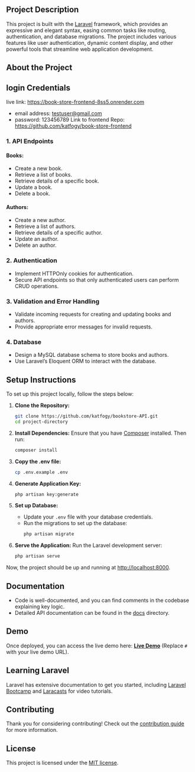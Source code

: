 <!-- <p align="center">
    <a href="https://laravel.com" target="_blank"><img src="https://raw.githubusercontent.com/laravel/art/master/logo-lockup/5%20SVG/2%20CMYK/1%20Full%20Color/laravel-logolockup-cmyk-red.svg" width="400" alt="Laravel Logo"></a>
</p>

<p align="center">
    <a href="https://github.com/laravel/framework/actions"><img src="https://github.com/laravel/framework/workflows/tests/badge.svg" alt="Build Status"></a>
    <a href="https://packagist.org/packages/laravel/framework"><img src="https://img.shields.io/packagist/dt/laravel/framework" alt="Total Downloads"></a>
    <a href="https://packagist.org/packages/laravel/framework"><img src="https://img.shields.io/packagist/v/laravel/framework" alt="Latest Stable Version"></a>
    <a href="https://packagist.org/packages/laravel/framework"><img src="https://img.shields.io/packagist/l/laravel/framework" alt="License"></a>
</p> -->

## Project Description

This project is built with the [Laravel](https://laravel.com) framework, which provides an expressive and elegant syntax, easing common tasks like routing, authentication, and database migrations. The project includes various features like user authentication, dynamic content display, and other powerful tools that streamline web application development.

## About the Project

## login Credentials
live link: https://book-store-frontend-8ss5.onrender.com 
- email address: testuser@gmail.com
- password: 123456789
Link to frontend Repo: https://github.com/katfogy/book-store-frontend
### 1. API Endpoints

#### Books:
- Create a new book.
- Retrieve a list of books.
- Retrieve details of a specific book.
- Update a book.
- Delete a book.

#### Authors:
- Create a new author.
- Retrieve a list of authors.
- Retrieve details of a specific author.
- Update an author.
- Delete an author.

### 2. Authentication
- Implement HTTPOnly cookies for authentication.
- Secure API endpoints so that only authenticated users can perform CRUD operations.

### 3. Validation and Error Handling
- Validate incoming requests for creating and updating books and authors.
- Provide appropriate error messages for invalid requests.

### 4. Database
- Design a MySQL database schema to store books and authors.
- Use Laravel’s Eloquent ORM to interact with the database.

## Setup Instructions

To set up this project locally, follow the steps below:

1. **Clone the Repository:**
    ```bash
    git clone https://github.com/katfogy/bookstore-API.git
    cd project-directory
    ```

2. **Install Dependencies:**
    Ensure that you have [Composer](https://getcomposer.org/) installed. Then run:
    ```bash
    composer install
    ```

3. **Copy the .env file:**
    ```bash
    cp .env.example .env
    ```

4. **Generate Application Key:**
    ```bash
    php artisan key:generate
    ```

5. **Set up Database:**
    - Update your `.env` file with your database credentials.
    - Run the migrations to set up the database:
      ```bash
      php artisan migrate
      ```

6. **Serve the Application:**
    Run the Laravel development server:
    ```bash
    php artisan serve
    ```

Now, the project should be up and running at [http://localhost:8000](http://localhost:8000).

## Documentation

- Code is well-documented, and you can find comments in the codebase explaining key logic.
- Detailed API documentation can be found in the [docs](./docs) directory.
  
## Demo

Once deployed, you can access the live demo here: **[Live Demo](https://bookapi.skyedgeconsortium.ng/api/documentation)** (Replace `#` with your live demo URL).

## Learning Laravel

Laravel has extensive documentation to get you started, including [Laravel Bootcamp](https://bootcamp.laravel.com) and [Laracasts](https://laracasts.com) for video tutorials.

## Contributing

Thank you for considering contributing! Check out the [contribution guide](https://laravel.com/docs/contributions) for more information.

## License

This project is licensed under the [MIT license](https://opensource.org/licenses/MIT).
